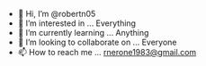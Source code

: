 - 👋 Hi, I’m @robertn05
- 👀 I’m interested in ... Everything
- 🌱 I’m currently learning ... Anything
- 💞️ I’m looking to collaborate on ... Everyone
- 📫 How to reach me ... rnerone1983@gmail.com

<!---
robertn05/robertn05 is a ✨ special ✨ repository because its `README.md` (this file) appears on your GitHub profile.
You can click the Preview link to take a look at your changes.
--->
